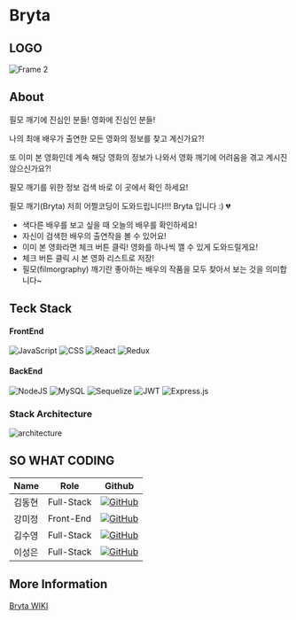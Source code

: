 # Bryta
## LOGO
![Frame 2](https://user-images.githubusercontent.com/81801426/139842356-7b9c2c1e-b3cf-492e-a404-4bf7338225fb.png)
## About
필모 깨기에 진심인 분들! 영화에 진심인 분들!

나의 최애 배우가 출연한 모든 영화의 정보를 찾고 계신가요?!

또 이미 본 영화인데 계속 해당 영화의 정보가 나와서 영화 깨기에 어려움을 겪고 계시진 않으신가요?!

필모 깨기를 위한 정보 검색 바로 이 곳에서 확인 하세요!

필모 깨기(Bryta) 저희 어쩔코딩이 도와드립니다!!! Bryta 입니다 :) 💔

- 색다른 배우를 보고 싶을 때 오늘의 배우를 확인하세요!
- 자신이 검색한 배우의 출연작을 볼 수 있어요!
- 이미 본 영화라면 체크 버튼 클릭! 영화를 하나씩 깰 수 있게 도와드릴게요!
- 체크 버튼 클릭 시 본 영화 리스트로 저장!
- 필모(filmorgraphy) 깨기란 좋아하는 배우의 작품을 모두 찾아서 보는 것을 의미합니다~


## Teck Stack 
#### FrontEnd
![JavaScript](https://img.shields.io/badge/javascript-%23F7dF1E.svg?style=for-the-badge&logo=javascript&logoColor=white)
![CSS](https://img.shields.io/badge/css-%231572B6.svg?style=for-the-badge&logo=css3&logoColor=white)
![React](https://img.shields.io/badge/react-%2361DAFB.svg?style=for-the-badge&logo=react&logoColor=white)
![Redux](https://img.shields.io/badge/redux-%23593d88.svg?style=for-the-badge&logo=redux&logoColor=white)
#### BackEnd
![NodeJS](https://img.shields.io/badge/node.js-6DA55F?style=for-the-badge&logo=node.js&logoColor=white)
![MySQL](https://img.shields.io/badge/mysql-%2300f.svg?style=for-the-badge&logo=mysql&logoColor=white)
![Sequelize](https://img.shields.io/badge/Sequelize-52B0E7?style=for-the-badge&logo=Sequelize&logoColor=white)
![JWT](https://img.shields.io/badge/JWT-black?style=for-the-badge&logo=JSON%20web%20tokens)
![Express.js](https://img.shields.io/badge/express.js-%23404d59.svg?style=for-the-badge&logo=express&logoColor=%2361DAFB)

### Stack Architecture

![architecture](https://user-images.githubusercontent.com/81801426/141786902-f49ab1a4-2bce-484a-a3a5-7975395e2eee.png)


## SO WHAT CODING
|Name|Role|Github|
|------|---|---|
|김동현|Full-Stack|[![GitHub](https://img.shields.io/badge/ehdgusdl9177-FFAA28?style=for-the-badge&logo=github&logoColor=black)](https://github.com/ehdgusdl9177)|
|강미정|Front-End|[![GitHub](https://img.shields.io/badge/11210111-FFAA28?style=for-the-badge&logo=github&logoColor=black)](https://github.com/11210111)|
|김수영|Full-Stack|[![GitHub](https://img.shields.io/badge/kimdlzp-FFAA28?style=for-the-badge&logo=github&logoColor=black)](https://github.com/kimdlzp)|
|이성은|Full-Stack|[![GitHub](https://img.shields.io/badge/tjddmsdl2056-FFAA28?style=for-the-badge&logo=github&logoColor=black)](https://github.com/tjddmsdl2056)|

## More Information
[Bryta WIKI](https://github.com/codestates/Bryta/wiki)
